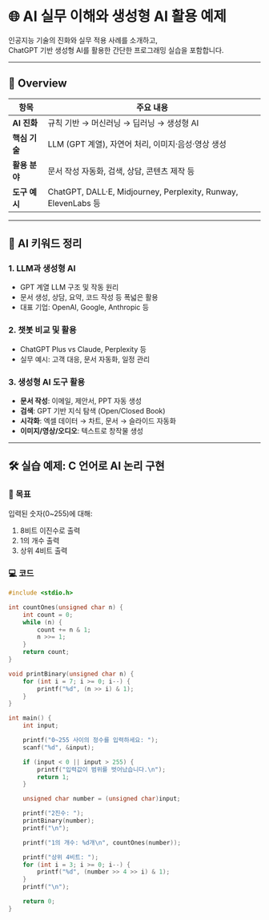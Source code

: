# 🌐 AI 실무 이해와 생성형 AI 활용 예제

인공지능 기술의 진화와 실무 적용 사례를 소개하고,  
ChatGPT 기반 생성형 AI를 활용한 간단한 프로그래밍 실습을 포함합니다.

---

## 🔎 Overview

| 항목 | 주요 내용 |
|------|----------|
| **AI 진화** | 규칙 기반 → 머신러닝 → 딥러닝 → 생성형 AI |
| **핵심 기술** | LLM (GPT 계열), 자연어 처리, 이미지·음성·영상 생성 |
| **활용 분야** | 문서 작성 자동화, 검색, 상담, 콘텐츠 제작 등 |
| **도구 예시** | ChatGPT, DALL·E, Midjourney, Perplexity, Runway, ElevenLabs 등 |

---

## 🧠 AI 키워드 정리

### 1. LLM과 생성형 AI
- GPT 계열 LLM 구조 및 작동 원리
- 문서 생성, 상담, 요약, 코드 작성 등 폭넓은 활용
- 대표 기업: OpenAI, Google, Anthropic 등

### 2. 챗봇 비교 및 활용
- ChatGPT Plus vs Claude, Perplexity 등
- 실무 예시: 고객 대응, 문서 자동화, 일정 관리

### 3. 생성형 AI 도구 활용
- **문서 작성**: 이메일, 제안서, PPT 자동 생성
- **검색**: GPT 기반 지식 탐색 (Open/Closed Book)
- **시각화**: 엑셀 데이터 → 차트, 문서 → 슬라이드 자동화
- **이미지/영상/오디오**: 텍스트로 창작물 생성

---

## 🛠 실습 예제: C 언어로 AI 논리 구현

### 🎯 목표
입력된 숫자(0~255)에 대해:
1. 8비트 이진수로 출력  
2. 1의 개수 출력  
3. 상위 4비트 출력

### 💻 코드

```c
#include <stdio.h>

int countOnes(unsigned char n) {
    int count = 0;
    while (n) {
        count += n & 1;
        n >>= 1;
    }
    return count;
}

void printBinary(unsigned char n) {
    for (int i = 7; i >= 0; i--) {
        printf("%d", (n >> i) & 1);
    }
}

int main() {
    int input;

    printf("0~255 사이의 정수를 입력하세요: ");
    scanf("%d", &input);

    if (input < 0 || input > 255) {
        printf("입력값이 범위를 벗어났습니다.\n");
        return 1;
    }

    unsigned char number = (unsigned char)input;

    printf("2진수: ");
    printBinary(number);
    printf("\n");

    printf("1의 개수: %d개\n", countOnes(number));

    printf("상위 4비트: ");
    for (int i = 3; i >= 0; i--) {
        printf("%d", (number >> 4 >> i) & 1);
    }
    printf("\n");

    return 0;
}
